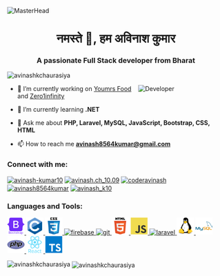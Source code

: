 ![MasterHead](https://blogger.googleusercontent.com/img/b/R29vZ2xl/AVvXsEgUIyzvSl9mgAyXLUCXIJDHGGEi7PdVTuqId47tWEdt5NbUmzNm93v_xVtMGvOIHwSTybM__8Zse6I9UUAfNp2f3XmRBN5-XltDzgWExjpsRTueHJ9F6KpfF5MpYm2WWP6t7ixlFhRgX8FSqIWsHrokJwUapv3K-d-2dP8vkmgAhmV_v3z7G9Tq7wClzg/s1584/+91%208650163913.png)
<h1 align="center">नमस्ते 🙏, हम अविनाश कुमार</h1>
<h3 align="center">A passionate Full Stack developer from Bharat</h3>

<p align="left"> <img src="https://komarev.com/ghpvc/?username=avinashkchaurasiya&label=Profile%20views&color=0e75b6&style=flat" alt="avinashkchaurasiya" /> </p>

<img align="right" src="https://img.freepik.com/free-photo/digital-art-style-illustration-graphic-designer_23-2151536950.jpg?t=st=1717863300~exp=1717866900~hmac=faf8539e1d7eaf0208ce4fab0e8dfca36fec74b515affb629dcef45a45c2138c&w=740" alt="Developer" width="200">

- 🔭 I’m currently working on [Youmrs Food](https://youmrsfood.com/) and [Zero1infinity](https://z1iinnovation.com/)

- 🌱 I’m currently learning **.NET**

- 💬 Ask me about **PHP, Laravel, MySQL, JavaScript, Bootstrap, CSS, HTML**

- 📫 How to reach me **avinash8564kumar@gmail.com**

<h3 align="left">Connect with me:</h3>
<p align="left">
<a href="https://linkedin.com/in/avinash-kumar10" target="blank"><img align="center" src="https://raw.githubusercontent.com/rahuldkjain/github-profile-readme-generator/master/src/images/icons/Social/linked-in-alt.svg" alt="avinash-kumar10" height="30" width="40" /></a>
<a href="https://instagram.com/avinash.ch_10.09" target="blank"><img align="center" src="https://raw.githubusercontent.com/rahuldkjain/github-profile-readme-generator/master/src/images/icons/Social/instagram.svg" alt="avinash.ch_10.09" height="30" width="40" /></a>
<a href="https://www.youtube.com/c/coderavinash" target="blank"><img align="center" src="https://raw.githubusercontent.com/rahuldkjain/github-profile-readme-generator/master/src/images/icons/Social/youtube.svg" alt="coderavinash" height="30" width="40" /></a>
<a href="https://www.hackerrank.com/avinash8564kumar" target="blank"><img align="center" src="https://raw.githubusercontent.com/rahuldkjain/github-profile-readme-generator/master/src/images/icons/Social/hackerrank.svg" alt="avinash8564kumar" height="30" width="40" /></a>
<a href="https://www.leetcode.com/avinash_k10" target="blank"><img align="center" src="https://raw.githubusercontent.com/rahuldkjain/github-profile-readme-generator/master/src/images/icons/Social/leet-code.svg" alt="avinash_k10" height="30" width="40" /></a>
</p>

<h3 align="left">Languages and Tools:</h3>
<p align="left"> <a href="https://getbootstrap.com" target="_blank" rel="noreferrer"> <img src="https://raw.githubusercontent.com/devicons/devicon/master/icons/bootstrap/bootstrap-plain-wordmark.svg" alt="bootstrap" width="40" height="40"/> </a> <a href="https://www.cprogramming.com/" target="_blank" rel="noreferrer"> <img src="https://raw.githubusercontent.com/devicons/devicon/master/icons/c/c-original.svg" alt="c" width="40" height="40"/> </a> <a href="https://www.w3schools.com/css/" target="_blank" rel="noreferrer"> <img src="https://raw.githubusercontent.com/devicons/devicon/master/icons/css3/css3-original-wordmark.svg" alt="css3" width="40" height="40"/> </a> <a href="https://firebase.google.com/" target="_blank" rel="noreferrer"> <img src="https://www.vectorlogo.zone/logos/firebase/firebase-icon.svg" alt="firebase" width="40" height="40"/> </a> <a href="https://git-scm.com/" target="_blank" rel="noreferrer"> <img src="https://www.vectorlogo.zone/logos/git-scm/git-scm-icon.svg" alt="git" width="40" height="40"/> </a> <a href="https://www.w3.org/html/" target="_blank" rel="noreferrer"> <img src="https://raw.githubusercontent.com/devicons/devicon/master/icons/html5/html5-original-wordmark.svg" alt="html5" width="40" height="40"/> </a> <a href="https://developer.mozilla.org/en-US/docs/Web/JavaScript" target="_blank" rel="noreferrer"> <img src="https://raw.githubusercontent.com/devicons/devicon/master/icons/javascript/javascript-original.svg" alt="javascript" width="40" height="40"/> </a> <a href="https://laravel.com/" target="_blank" rel="noreferrer"> <img src="https://imgs.search.brave.com/BGKJJCnu1HrULJyCmKNSLYmslowZlbrSGCFPtVeRW4o/rs:fit:500:0:0:0/g:ce/aHR0cHM6Ly9zdGF0/aWMtMDAuaWNvbmR1/Y2suY29tL2Fzc2V0/cy4wMC9sYXJhdmVs/LWljb24tNDk3eDUx/Mi11d3lic3RrZS5w/bmc" alt="laravel" width="40" height="40"/> </a> <a href="https://www.linux.org/" target="_blank" rel="noreferrer"> <img src="https://raw.githubusercontent.com/devicons/devicon/master/icons/linux/linux-original.svg" alt="linux" width="40" height="40"/> </a> <a href="https://www.mysql.com/" target="_blank" rel="noreferrer"> <img src="https://raw.githubusercontent.com/devicons/devicon/master/icons/mysql/mysql-original-wordmark.svg" alt="mysql" width="40" height="40"/> </a> <a href="https://www.php.net" target="_blank" rel="noreferrer"> <img src="https://raw.githubusercontent.com/devicons/devicon/master/icons/php/php-original.svg" alt="php" width="40" height="40"/> </a> <a href="https://reactjs.org/" target="_blank" rel="noreferrer"> <img src="https://raw.githubusercontent.com/devicons/devicon/master/icons/react/react-original-wordmark.svg" alt="react" width="40" height="40"/> </a> <a href="https://www.typescriptlang.org/" target="_blank" rel="noreferrer"> <img src="https://raw.githubusercontent.com/devicons/devicon/master/icons/typescript/typescript-original.svg" alt="typescript" width="40" height="40"/> </a> </p>

<p><img align="left" src="https://github-readme-stats.vercel.app/api/top-langs?username=avinashkchaurasiya&show_icons=true&locale=en&layout=compact" alt="avinashkchaurasiya" /></p>

<p>&nbsp;<img align="center" src="https://github-readme-stats.vercel.app/api?username=avinashkchaurasiya&show_icons=true&locale=en" alt="avinashkchaurasiya" /></p>
